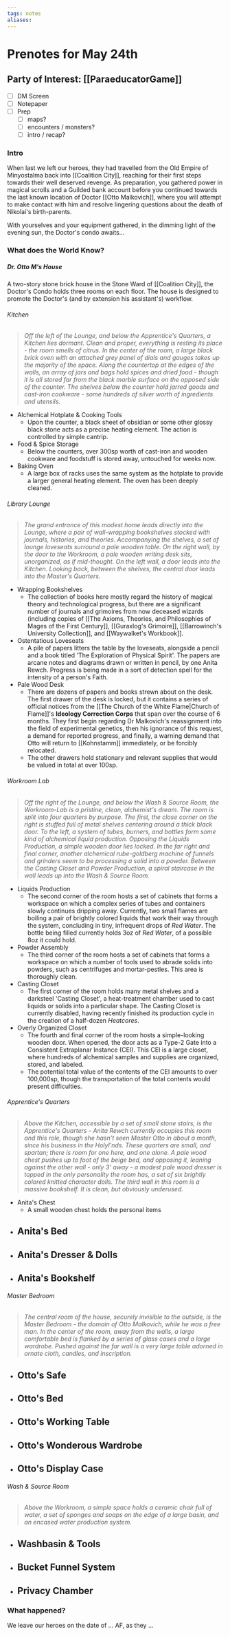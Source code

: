 ```yaml
---
tags: notes
aliases:
---
```


# Prenotes for May 24th
## Party of Interest: [[ParaeducatorGame]]
- [ ] DM Screen
- [ ] Notepaper
- [ ] Prep
	- [ ] maps?
	- [ ] encounters / monsters?
	- [ ] intro / recap?

### Intro

When last we left our heroes, they had travelled from the Old Empire of Minyostalma back into [[Coalition City]], reaching for their first steps towards their well deserved revenge. As preparation, you gathered power in magical scrolls and a Guilded bank account before you continued towards the last known location of Doctor [[Otto Malkovich]], where you will attempt to make contact with him and resolve lingering questions about the death of Nikolai's birth-parents.

With yourselves and your equipment gathered, in the dimming light of the evening sun, the Doctor's condo awaits...

### What does the World Know?

##### Dr. Otto M's House
A two-story stone brick house in the Stone Ward of [[Coalition City]], the Doctor's Condo holds three rooms on each floor. The house is designed to promote the Doctor's (and by extension his assistant's) workflow.

###### Kitchen
> *Off the left of the Lounge, and below the Apprentice's Quarters, a Kitchen lies dormant. Clean and proper, everything is resting its place - the room smells of citrus. In the center of the room, a large black brick oven with an attached grey panel of dials and gauges takes up the majority of the space. Along the countertop at the edges of the walls, an array of jars and bags hold spices and dried food - though it is all stored far from the black marble surface on the opposed side of the counter. The shelves below the counter hold jarred goods and cast-iron cookware - some hundreds of silver worth of ingredients and utensils.*

- Alchemical Hotplate & Cooking Tools
	- Upon the counter, a black sheet of obsidian or some other glossy black stone acts as a precise heating element. The action is controlled by simple cantrip.
- Food & Spice Storage
	- Below the counters, over 300sp worth of cast-iron and wooden cookware and foodstuff is stored away, untouched for weeks now.
- Baking Oven
	- A large box of racks uses the same system as the hotplate to provide a larger general heating element. The oven has been deeply cleaned.

###### Library Lounge
> *The grand entrance of this modest home leads directly into the Lounge, where a pair of wall-wrapping bookshelves stocked with journals, histories, and theories. Accompanying the shelves, a set of lounge loveseats surround a pale wooden table. On the right wall, by the door to the Workroom, a pale wooden writing desk sits, unorganized, as if mid-thought. On the left wall, a door leads into the Kitchen. Looking back, between the shelves, the central door leads into the Master's Quarters.*

- Wrapping Bookshelves
	- The collection of books here mostly regard the history of magical theory and technological progress, but there are a significant number of journals and grimoires from now deceased wizards (including copies of [[The Axioms, Theories, and Philosophies of Mages of the First Century]], [[Guraxlog's Grimoire]], [[Barrowinch's University Collection]], and [[Waywalket's Workbook]].
- Ostentatious Loveseats
	- A pile of papers litters the table by the loveseats, alongside a pencil and a book titled 'The Exploration of Physical Spirit'. The papers are arcane notes and diagrams drawn or written in pencil, by one Anita Rewch. Progress is being made in a sort of detection spell for the intensity of a person's Faith.
- Pale Wood Desk
	- There are dozens of papers and books strewn about on the desk. The first drawer of the desk is locked, but it contains a series of official notices from the [[The Church of the White Flame|Church of Flame]]'s **Ideology Correction Corps** that span over the course of 6 months. They first begin regarding Dr Malkovich's reassignment into the field of experimental genetics, then his ignorance of this request, a demand for reported progress, and finally, a warning demand that Otto will return to [[Kohnstamm]] immediately, or be forcibly relocated.
	- The other drawers hold stationary and relevant supplies that would be valued in total at over 100sp.

###### Workroom Lab
> *Off the right of the Lounge, and below the Wash & Source Room, the Workroom-Lab is a pristine, clean, alchemist's dream. The room is split into four quarters by purpose. The first, the close corner on the right is stuffed full of metal shelves centering around a thick black door. To the left, a system of tubes, burners, and bottles form some kind of alchemical liquid production. Opposing the Liquids Production, a simple wooden door lies locked. In the far right and final corner, another alchemical rube-goldberg machine of funnels and grinders seem to be processing a solid into a powder. Between the Casting Closet and Powder Production, a spiral staircase in the wall leads up into the Wash & Source Room.*

- Liquids Production
	- The second corner of the room hosts a set of cabinets that forms a workspace on which a complex series of tubes and containers slowly continues dripping away. Currently, two small flames are boiling a pair of brightly colored liquids that work their way through the system, concluding in tiny, infrequent drops of *Red Water*. The bottle being filled currently holds 3oz of *Red Water*, of a possible 8oz it could hold. 
- Powder Assembly
	- The third corner of the room hosts a set of cabinets that forms a workspace on which a number of tools used to abrade solids into powders, such as centrifuges and mortar-pestles. This area is thoroughly clean.
- Casting Closet
	- The first corner of the room holds many metal shelves and a darksteel 'Casting Closet', a heat-treatment chamber used to cast liquids or solids into a particular shape. The Casting Closet is currently disabled, having recently finished its production cycle in the creation of a half-dozen *Heatcores*.
- Overly Organized Closet
	- The fourth and final corner of the room hosts a simple-looking wooden door. When opened, the door acts as a Type-2 Gate into a Consistent Extraplanar Instance (CEI). This CEI is a large closet, where hundreds of alchemical samples and supplies are organized, stored, and labeled.
	- The potential total value of the contents of the CEI amounts to over 100,000sp, though the transportation of the total contents would present difficulties.

###### Apprentice's Quarters
> *Above the Kitchen, accessible by a set of small stone stairs, is the Apprentice's Quarters - Anita Rewch currently occupies this room and this role, though she hasn't seen Master Otto in about a month, since his business in the Holyl'nds. These quarters are small, and spartan; there is room for one here, and one alone. A pale wood chest pushes up to foot of the beige bed, and opposing it, leaning against the other wall - only 3' away - a modest pale wood dresser is topped in the only personality the room has, a set of six brightly colored knitted character dolls. The third wall in this room is a massive bookshelf. It is clean, but obviously underused.*

- Anita's Chest
	- A small wooden chest holds the personal items 
- Anita's Bed
	- 
- Anita's Dresser & Dolls
	- 
- Anita's Bookshelf
	- 

###### Master Bedroom
> *The central room of the house, securely invisible to the outside, is the Master Bedroom - the domain of Otto Malkovich, while he was a free man. In the center of the room, away from the walls, a large comfortable bed is flanked by a series of glass cases and a large wardrobe. Pushed against the far wall is a very large table adorned in ornate cloth, candles, and inscription.*

- Otto's Safe
	- 
- Otto's Bed
	- 
- Otto's Working Table
	- 
- Otto's Wonderous Wardrobe
	- 
- Otto's Display Case
	- 

###### Wash & Source Room
> *Above the Workroom, a simple space holds a ceramic chair full of water, a set of sponges and soaps on the edge of a large basin, and an encased water production system.*

- Washbasin & Tools
	- 
- Bucket Funnel System
	- 
- Privacy Chamber
	- 

### What happened?


We leave our heroes on the date of ... AF, as they ...